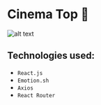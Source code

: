 # Cinema Top 📃

![alt text](public/thumbnail.jpg)

## Technologies used:

- `React.js`
- `Emotion.sh`
- `Axios`
- `React Router`
